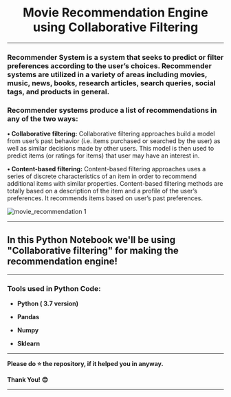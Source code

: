 # <center>  Movie Recommendation Engine using Collaborative Filtering</center>

--- 

### Recommender System is a system that seeks to predict or filter preferences according to the user’s choices. Recommender systems are utilized in a variety of areas including movies, music, news, books, research articles, search queries, social tags, and products in general.

### Recommender systems produce a list of recommendations in any of the two ways:
<b>•	Collaborative filtering:</b> Collaborative filtering approaches build a model from user’s past behavior (i.e. items purchased or searched by the user) as well as similar decisions made by other users. This model is then used to predict items (or ratings for items) that user may have an interest in.

<b>•	Content-based filtering:</b> Content-based filtering approaches uses a series of discrete characteristics of an item in order to recommend additional items with similar properties. Content-based filtering methods are totally based on a description of the item and a profile of the user’s preferences. It recommends items based on user’s past preferences.

![movie_recommendation 1](https://user-images.githubusercontent.com/72686156/105349314-89237800-5c0f-11eb-87a5-ab5f0a060685.jpg)

---

## In this Python Notebook we'll be using "Collaborative filtering" for making the recommendation engine!

---

<h3> Tools used in Python Code: </h3>
<ul>
<li><p><b>Python ( 3.7 version)</b></p></li>
<li><p><b>Pandas</b></p></li>
<li><p><b>Numpy</b></p></li>
<li><p><b>Sklearn</b></p></li>
</ul>

---

<p> <b> Please do ⭐ the repository, if it helped you in anyway.</b> </p>
<p> <b> Thank You! 😊 </b> </p>

---
